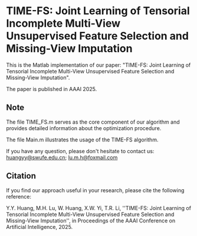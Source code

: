 
TIME-FS: Joint Learning of Tensorial Incomplete Multi-View Unsupervised Feature Selection and Missing-View Imputation
===

This is the Matlab implementation of our paper: "TIME-FS: Joint Learning of Tensorial Incomplete Multi-View Unsupervised Feature Selection and Missing-View Imputation". 

The paper is published in AAAI 2025.

Note
-------------

The file TIME_FS.m serves as the core component of our algorithm and provides detailed information about the optimization procedure.

The file Main.m illustrates the usage of the TIME-FS algorithm.

If you have any question, please don't hesitate to contact us: huangyy@swufe.edu.cn; lu.m.h@foxmail.com

Citation
---------
If you find our approach useful in your research, please cite the following reference:

Y.Y. Huang, M.H. Lu, W. Huang, X.W. Yi, T.R. Li, ''TIME-FS: Joint Learning of Tensorial Incomplete Multi-View Unsupervised Feature Selection and Missing-View Imputation'', in Proceedings of the AAAI Conference on Artificial Intelligence, 2025.
